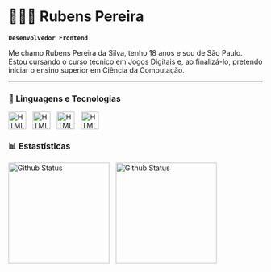 # 👨🏽‍💻 Rubens Pereira

**`Desenvolvedor Frontend`**

Me chamo Rubens Pereira da Silva, tenho 18 anos e sou de São Paulo. Estou cursando o curso técnico em Jogos Digitais e, ao finalizá-lo, pretendo iniciar o ensino superior em Ciência da Computação.

---

### 🤖 Linguagens e Tecnologias

<img
    align="left"
    alt="HTML"
    title="HTML"
    width="35px"
    style="padding-right: 10px"
    src="https://cdn.jsdelivr.net/gh/devicons/devicon@latest/icons/html5/html5-original.svg"
/>


<img
    align="left"
    alt="HTML"
    title="HTML"
    width="35px"
    style="padding-right: 10px"
    src="https://cdn.jsdelivr.net/gh/devicons/devicon@latest/icons/css3/css3-original.svg"
/>


<img
    align="left"
    alt="HTML"
    title="HTML"
    width="35px"
    style="padding-right: 10px"
    src="https://cdn.jsdelivr.net/gh/devicons/devicon@latest/icons/javascript/javascript-original.svg"
/>


<img
    align="left"
    alt="HTML"
    title="HTML"
    width="35px"
    style="padding-right: 10px"
    src="https://cdn.jsdelivr.net/gh/devicons/devicon@latest/icons/git/git-original.svg" 
/>

<br/>
<br/>

### 📊 Estastísticas


<p>
<img
    align="left"
    alt="Github Status"
    height="200"
    style="padding-right: 10px"
    src="https://github-readme-stats.vercel.app/api?username=Rubens-Pereira-Silva&show_icons=true&theme=tokyonight&locale=pt-br"
    />

<img
    align="left"
    alt="Github Status"
    height="200"
    src="https://github-readme-stats.vercel.app/api/top-langs/?username=Rubens-Pereira-Silva&theme=tokyonight&layout=compact&custom_title=Tecnologias&langs_count=10"
    />
</p>
